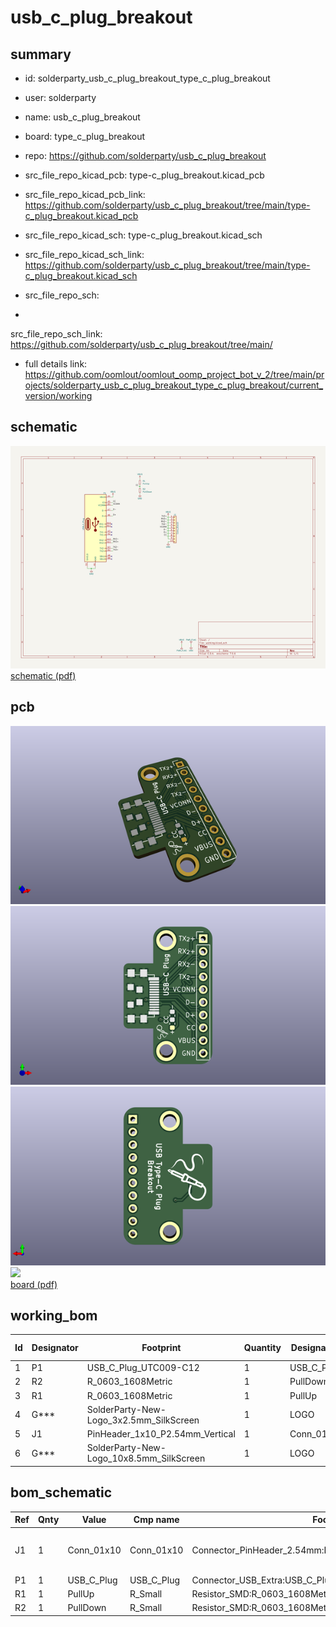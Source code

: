 # usb_c_plug_breakout
 
## summary 
* id: solderparty_usb_c_plug_breakout_type_c_plug_breakout
* user: solderparty
* name: usb_c_plug_breakout
* board: type_c_plug_breakout
* repo: https://github.com/solderparty/usb_c_plug_breakout
* src_file_repo_kicad_pcb: type-c_plug_breakout.kicad_pcb
* src_file_repo_kicad_pcb_link: https://github.com/solderparty/usb_c_plug_breakout/tree/main/type-c_plug_breakout.kicad_pcb
* src_file_repo_kicad_sch: type-c_plug_breakout.kicad_sch
* src_file_repo_kicad_sch_link: https://github.com/solderparty/usb_c_plug_breakout/tree/main/type-c_plug_breakout.kicad_sch

* src_file_repo_sch: 
*
 src_file_repo_sch_link: https://github.com/solderparty/usb_c_plug_breakout/tree/main/
* full details link: https://github.com/oomlout/oomlout_oomp_project_bot_v_2/tree/main/projects/solderparty_usb_c_plug_breakout_type_c_plug_breakout/current_version/working  

## schematic  
![](working_schematic_600.png)  
[schematic (pdf)](working_schematic.pdf)  

## pcb  
![](working_3d_600.png) 
![](working_3d_front_600.png)  
![](working_3d_back_600.png)  
![](working_600.png)  
[board (pdf)](working.pdf)  

## working_bom
| Id | Designator | Footprint | Quantity | Designation | Supplier and ref |  | None | 
| --- | --- | --- | --- | --- | --- | --- | --- | 
| 1 | P1 | USB_C_Plug_UTC009-C12 | 1 | USB_C_Plug |  |  | [''] | 
| 2 | R2 | R_0603_1608Metric | 1 | PullDown |  |  | [''] | 
| 3 | R1 | R_0603_1608Metric | 1 | PullUp |  |  | [''] | 
| 4 | G*** | SolderParty-New-Logo_3x2.5mm_SilkScreen | 1 | LOGO |  |  | [''] | 
| 5 | J1 | PinHeader_1x10_P2.54mm_Vertical | 1 | Conn_01x10 |  |  | [''] | 
| 6 | G*** | SolderParty-New-Logo_10x8.5mm_SilkScreen | 1 | LOGO |  |  | [''] | 


## bom_schematic
| Ref | Qnty | Value | Cmp name | Footprint | Description | Vendor | DNP | 
| --- | --- | --- | --- | --- | --- | --- | --- | 
| J1 | 1 | Conn_01x10 | Conn_01x10 | Connector_PinHeader_2.54mm:PinHeader_1x10_P2.54mm_Vertical | Generic connector, single row, 01x10, script generated (kicad-library-utils/schlib/autogen/connector/) |  |  | 
| P1 | 1 | USB_C_Plug | USB_C_Plug | Connector_USB_Extra:USB_C_Plug_UTC009-C12 | USB Type-C Plug connector |  |  | 
| R1 | 1 | PullUp | R_Small | Resistor_SMD:R_0603_1608Metric | Resistor, small symbol |  |  | 
| R2 | 1 | PullDown | R_Small | Resistor_SMD:R_0603_1608Metric | Resistor, small symbol |  |  | 



